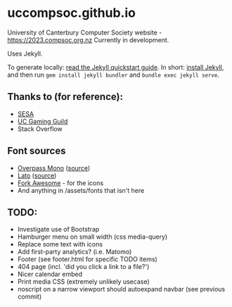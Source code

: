 # uccompsoc.github.io
University of Canterbury Computer Society website - https://2023.compsoc.org.nz
Currently in development.

Uses Jekyll.

To generate locally: [read the Jekyll quickstart guide](https://jekyllrb.com/docs/). In short: [install Jekyll](https://jekyllrb.com/docs/installation/), and then run `gem install jekyll bundler` and `bundle exec jekyll serve`.

## Thanks to (for reference):

- [SESA](https://github.com/ausesa/ausesa.github.com/)
- [UC Gaming Guild](https://ucgg.org.nz)
- Stack Overflow

## Font sources

- [Overpass Mono](https://fonts.google.com/specimen/Overpass+Mono) ([source](https://github.com/RedHatOfficial/Overpass))
- [Lato](https://fonts.google.com/specimen/Lato) ([source](https://www.latofonts.com))
- [Fork Awesome](https://forkaweso.me) - for the icons
- And anything in /assets/fonts that isn't here

## TODO:

- Investigate use of Bootstrap
- Hamburger menu on small width (css media-query)
- Replace some text with icons
- Add first-party analytics? (i.e. Matomo)
- Footer (see footer.html for specific TODO items)
- 404 page (incl. 'did you click a link to a file?')
- Nicer calendar embed
- Print media CSS (extremely unlikely usecase)
- noscript on a narrow viewport should autoexpand navbar (see previous commit)
